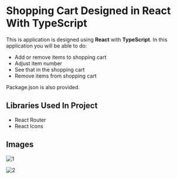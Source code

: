# Shopping Cart Designed in React With TypeScript

This is application is designed using **React** with **TypeScript**. In this application you will be able to do:

- Add or remove items to shopping cart
- Adjust item number
- See that in the shopping cart
- Remove items from shopping cart

Package.json is also provided.

## Libraries Used In Project

- React Router
- React Icons

## Images

![1](https://user-images.githubusercontent.com/104715456/184530546-7fc48a2e-cbdc-444a-8a92-3e25f5022744.PNG)

![2](https://user-images.githubusercontent.com/104715456/184530551-a3dd9610-e7d6-45e7-a7f9-bffcc10ff92b.PNG)
